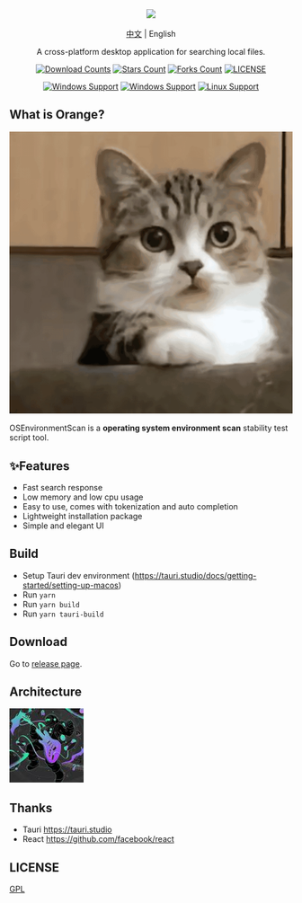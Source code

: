 <div align="center">
<img height=150 src="https://github.com/HanKin2015/Storage/blob/master/python/udev/upan_auto_copy/img/icon.jpgg" />
</div>
<p align="center">
<a href="README.md">中文</a>
<span> | </span>
<span>English</span>
</p>
<p align="center"><span>A cross-platform desktop application for searching local files.</span></p>



<div align="center">

[![Download Counts](https://img.shields.io/github/downloads/HanKin2015/Storage/total?style=flat)](https://github.com/HanKin2015/Storage/releases)
[![Stars Count](https://img.shields.io/github/stars/HanKin2015/Storage?style=flat)](https://github.com/HanKin2015/Storage/stargazers) [![Forks Count](https://img.shields.io/github/forks/HanKin2015/Storage.svg?style=flat)](https://github.com/HanKin2015/Storage/network/members)
[![LICENSE](https://img.shields.io/badge/license-gpl-green?style=flat)](https://github.com/HanKin2015/Storage/blob/master/LICENSE)

[![Windows Support](https://img.shields.io/badge/Windows-0078D6?style=flat&logo=windows&logoColor=white)](https://github.com/HanKin2015/Storage/releases)
[![Windows Support](https://img.shields.io/badge/MACOS-adb8c5?style=flat&logo=macos&logoColor=white)](https://github.com/HanKin2015/Storage/releases)
[![Linux Support](https://img.shields.io/badge/linux-1793D1?style=flat&logo=linux&logoColor=white)](https://github.com/HanKin2015/Storage/releases)
</div>

## What is Orange?

![Demo](screenshot/upan_auto_copy_v1.0.0.gif)

OSEnvironmentScan is a **operating system environment scan** stability test script tool. 

## ✨Features

- Fast search response
- Low memory and low cpu usage
- Easy to use, comes with tokenization and auto completion
- Lightweight installation package
- Simple and elegant UI

## Build 
- Setup Tauri dev environment (https://tauri.studio/docs/getting-started/setting-up-macos)
- Run `yarn`
- Run `yarn build`
- Run `yarn tauri-build`


## Download

Go to [release page](https://github.com/HanKin2015/Storage/releases).

## Architecture
![arch](doc/arch.jpg)


## Thanks
- Tauri https://tauri.studio
- React https://github.com/facebook/react




## LICENSE

[GPL](https://github.com/HanKin2015/Storage/blob/master/python/udev/upan_auto_copy/LICENSE)